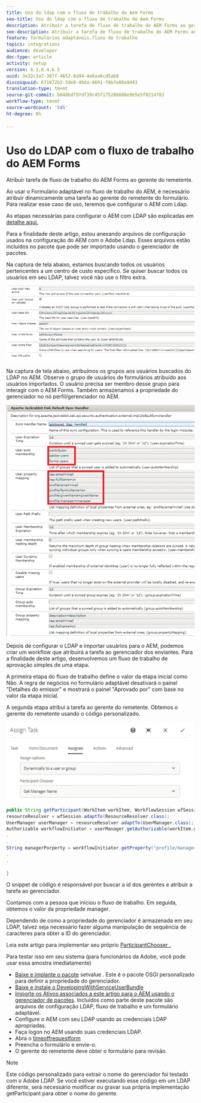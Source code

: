 ```yaml
---
title: Uso do ldap com o fluxo de trabalho do Aem Forms
seo-title: Uso do ldap com o fluxo de trabalho do Aem Forms
description: Atribuir a tarefa de fluxo de trabalho do AEM Forms ao gerente do remetente
seo-description: Atribuir a tarefa de fluxo de trabalho do AEM Forms ao gerente do remetente
feature: formulários adaptáveis,fluxo de trabalho
topics: integrations
audience: developer
doc-type: article
activity: setup
version: 6.3,6.4,6.5
uuid: 3e32c3a7-387f-4652-8a94-4e6aa6cd5ab8
discoiquuid: 671872b3-3de0-40da-9691-f8b7e88a9443
translation-type: tm+mt
source-git-commit: b040bdf97df39c45f175288608e965e5f0214703
workflow-type: tm+mt
source-wordcount: '545'
ht-degree: 0%

---
```



# Uso do LDAP com o fluxo de trabalho do AEM Forms

Atribuir tarefa de fluxo de trabalho do AEM Forms ao gerente do remetente.

Ao usar o Formulário adaptável no fluxo de trabalho do AEM, é necessário atribuir dinamicamente uma tarefa ao gerente do remetente do formulário. Para realizar esse caso de uso, teremos que configurar o AEM com Ldap.

As etapas necessárias para configurar o AEM com LDAP são explicadas em [detalhe aqui.](https://helpx.adobe.com/experience-manager/6-5/sites/administering/using/ldap-config.html)

Para a finalidade deste artigo, estou anexando arquivos de configuração usados na configuração do AEM com o Adobe Ldap. Esses arquivos estão incluídos no pacote que pode ser importado usando o gerenciador de pacotes.

Na captura de tela abaixo, estamos buscando todos os usuários pertencentes a um centro de custo específico. Se quiser buscar todos os usuários em seu LDAP, talvez você não use o filtro extra.

![Configuração LDAP](assets/costcenterldap.gif)

Na captura de tela abaixo, atribuímos os grupos aos usuários buscados do LDAP no AEM. Observe o grupo de usuários de formulários atribuído aos usuários importados. O usuário precisa ser membro desse grupo para interagir com o AEM Forms. Também armazenamos a propriedade do gerenciador no nó perfil/gerenciador no AEM.

![Sincronizador](assets/synchandler.gif)

Depois de configurar o LDAP e importar usuários para o AEM, podemos criar um workflow que atribuirá a tarefa ao gerenciador dos enviantes. Para a finalidade deste artigo, desenvolvemos um fluxo de trabalho de aprovação simples de uma etapa.

A primeira etapa do fluxo de trabalho define o valor da etapa inicial como Não. A regra de negócios no formulário adaptável desativará o painel &quot;Detalhes do emissor&quot; e mostrará o painel &quot;Aprovado por&quot; com base no valor da etapa inicial.

A segunda etapa atribui a tarefa ao gerente do remetente. Obtemos o gerente do remetente usando o código personalizado.

![Atribuir tarefa](assets/assigntask.gif)

```java
public String getParticipant(WorkItem workItem, WorkflowSession wfSession, MetaDataMap arg2) throws WorkflowException{
resourceResolver = wfSession.adaptTo(ResourceResolver.class);
UserManager userManager = resourceResolver.adaptTo(UserManager.class);
Authorizable workflowInitiator = userManager.getAuthorizable(workItem.getWorkflow().getInitiator());
.
.
String managerPorperty = workflowInitiator.getProperty("profile/manager")[0].getString();
.
.

}
```

O snippet de código é responsável por buscar a id dos gerentes e atribuir a tarefa ao gerenciador.

Contamos com a pessoa que iniciou o fluxo de trabalho. Em seguida, obtemos o valor da propriedade manager.

Dependendo de como a propriedade do gerenciador é armazenada em seu LDAP, talvez seja necessário fazer alguma manipulação de sequência de caracteres para obter a ID do gerenciador.

Leia este artigo para implementar seu próprio [ ParticipantChooser .](https://helpx.adobe.com/experience-manager/using/dynamic-steps.html)

Para testar isso em seu sistema (para funcionários da Adobe, você pode usar essa amostra imediatamente)

* [Baixe e implante o pacote](/help/forms/assets/common-osgi-bundles/SetValueApp.core-1.0-SNAPSHOT.jar) setvalue . Este é o pacote OSGI personalizado para definir a propriedade do gerenciador.
* [Baixe e instale o DevelopingWithServiceUserBundle](/help/forms/assets/common-osgi-bundles/DevelopingWithServiceUser.jar)
* [Importe os Ativos associados a este artigo para o AEM usando o gerenciador de pacotes](assets/aem-forms-ldap.zip). Incluídos como parte deste pacote são arquivos de configuração LDAP, fluxo de trabalho e um formulário adaptável.
* Configure o AEM com seu LDAP usando as credenciais LDAP apropriadas.
* Faça logon no AEM usando suas credenciais LDAP.
* Abra o [timeoffrequestform](http://localhost:4502/content/dam/formsanddocuments/helpx/timeoffrequestform/jcr:content?wcmmode=disabled)
* Preencha o formulário e envie-o.
* O gerente do remetente deve obter o formulário para revisão.

>[!NOTE]
>
>Este código personalizado para extrair o nome do gerenciador foi testado com o Adobe LDAP. Se você estiver executando esse código em um LDAP diferente, será necessário modificar ou gravar sua própria implementação getParticipant para obter o nome do gerente.
